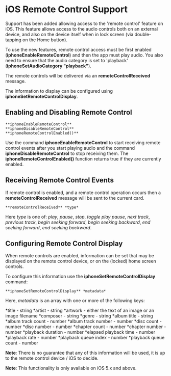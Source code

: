 # iOS Remote Control Support
Support has been added allowing access to the 'remote control' feature on iOS. This feature allows access to the audio controls both on an external device, and also on the device itself when in lock screen (via double-tapping on the Home button).

To use the new features, remote control access must be first enabled (**iphoneEnableRemoteControl**) and then the app must play audio. You also need to ensure that the audio category is set to 'playback' (**iphoneSetAudioCategory "playback"**).

The remote controls will be delivered via an **remoteControlReceived** message.

The information to display can be configured using **iphoneSetRemoteControlDisplay**.

## Enabling and Disabling Remote Control

	**iphoneEnableRemoteControl**
	**iphoneDisableRemoteControl**
	**iphoneRemoteControlEnabled()**

Use the command **iphoneEnableRemoteControl** to start receiving remote control events after you start playing audio and the command **iphoneDisableRemoteControl** to stop receiving them. The **iphoneRemoteControlEnabled()** function returns true if they are currently enabled.

## Receiving Remote Control Events

If remote control is enabled, and a remote control operation occurs then a **remoteControlReceived** message will be sent to the current card.

	**remoteControlReceived** *type*

Here *type* is one of: *play*, *pause*, *stop*, *toggle play pause*, *next track*, *previous track*, *begin seeking forward*, *begin seeking backward*, *end seeking forward*, *end seeking backward*.

## Configuring Remote Control Display

When remote controls are enabled, information can be set that may be displayed on the remote control device, or on the (locked) home screen controls.

To configure this information use the **iphoneSetRemoteControlDisplay** command:

	**iphoneSetRemoteControlDisplay** *metadata*

Here, *metadata* is an array with one or more of the following keys:

*title - string
*artist - string
*artwork - either the text of an image or an image filename
*composer - string
*genre - string
*album title - string
*album track count - number
*album track number - number
*disc count - number
*disc number - number
*chapter count - number
*chapter number - number
*playback duration - number
*elapsed playback time - number
*playback rate - number
*playback queue index - number
*playback queue count - number

**Note**: There is no guarantee that any of this information will be used, it is up to the remote control device / iOS to decide.

**Note**: This functionality is only available on iOS 5.x and above.
